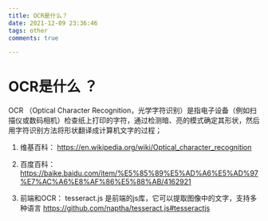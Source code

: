 ```yaml
---
title: OCR是什么？
date: 2021-12-09 23:36:46
tags: other
comments: true

---
```


# OCR是什么 ？
OCR （Optical Character Recognition，光学字符识别）是指电子设备（例如扫描仪或数码相机）检查纸上打印的字符，通过检测暗、亮的模式确定其形状，然后用字符识别方法将形状翻译成计算机文字的过程；

1. 维基百科：
https://en.wikipedia.org/wiki/Optical_character_recognition

2. 百度百科：
https://baike.baidu.com/item/%E5%85%89%E5%AD%A6%E5%AD%97%E7%AC%A6%E8%AF%86%E5%88%AB/4162921

3. 前端和OCR：
tesseract.js 是前端的js库，它可以提取图像中的文字，支持多种语言
https://github.com/naptha/tesseract.js#tesseractjs
